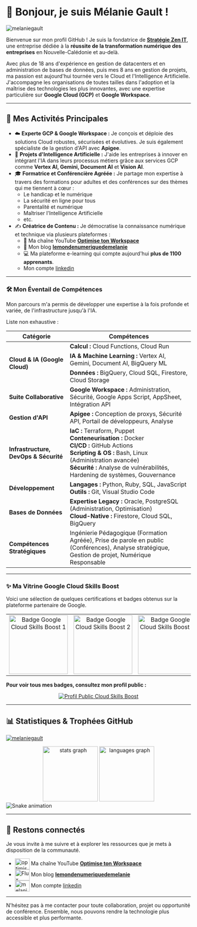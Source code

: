 # 👋 Bonjour, je suis Mélanie Gault \!

<p align="left"> <img src="https://komarev.com/ghpvc/?username=melaniegault&label=Vues%20du%20profil&color=0e75b6&style=flat" alt="melaniegault" /> </p>

Bienvenue sur mon profil GitHub \! Je suis la fondatrice de [**Stratégie Zen IT**](https://www.linkedin.com/in/melaniegault/), une entreprise dédiée à la **réussite de la transformation numérique des entreprises** en Nouvelle-Calédonie et au-delà.

Avec plus de 18 ans d'expérience en gestion de datacenters et en administration de bases de données, puis mes 8 ans en gestion de projets, ma passion est aujourd'hui tournée vers le Cloud et l'Intelligence Artificielle. J'accompagne les organisations de toutes tailles dans l'adoption et la maîtrise des technologies les plus innovantes, avec une expertise particulière sur **Google Cloud (GCP)** et **Google Workspace**.

-----

## 🚀 Mes Activités Principales

  * ☁️ **Experte GCP & Google Workspace :** Je conçois et déploie des solutions Cloud robustes, sécurisées et évolutives. Je suis également spécialiste de la gestion d'API avec **Apigee**.
  * 🤖 **Projets d'Intelligence Artificielle :** J'aide les entreprises à innover en intégrant l'IA dans leurs processus métiers grâce aux services GCP comme **Vertex AI, Gemini, Document AI** et **Vision AI**.
  * 🎓 **Formatrice et Conférencière Agréée :** Je partage mon expertise à travers des formations pour adultes et des conférences sur des thèmes qui me tiennent à cœur :
      * Le handicap et le numérique
      * La sécurité en ligne pour tous
      * Parentalité et numérique
      * Maîtriser l'Intelligence Artificielle
      * etc.
  * ✍️ **Créatrice de Contenu :** Je démocratise la connaissance numérique et technique via plusieurs plateformes :
      * 🎥 Ma chaîne YouTube [**Optimise ton Workspace**](https://youtubr.com/@optimisetonworkspace)
      * 📝 Mon blog [**lemondenumeriquedemelanie**](https://lemondenumeriquedemelanie/blog)
      * 💻 Ma plateforme e-learning qui compte aujourd'hui **plus de 1100 apprenants**.
      * Mon compte [linkedin](https://www.linkedin.com/in/melaniegault/)

-----

### 🛠️ Mon Éventail de Compétences

Mon parcours m'a permis de développer une expertise à la fois profonde et variée, de l'infrastructure jusqu'à l'IA.

Liste non exhaustive :

<table>
  <thead>
    <tr>
      <th>Catégorie</th>
      <th>Compétences</th>
    </tr>
  </thead>
  <tbody>
    <tr>
      <td rowspan="3"><strong>Cloud & IA (Google Cloud)</strong></td>
      <td><strong>Calcul :</strong> Cloud Functions, Cloud Run</td>
    </tr>
    <tr>
      <td><strong>IA & Machine Learning :</strong> Vertex AI, Gemini, Document AI, BigQuery ML</td>
    </tr>
    <tr>
      <td><strong>Données :</strong> BigQuery, Cloud SQL, Firestore, Cloud Storage</td>
    </tr>
    <tr>
      <td><strong>Suite Collaborative</strong></td>
      <td><strong>Google Workspace :</strong> Administration, Sécurité, Google Apps Script, AppSheet, Intégration API</td>
    </tr>
    <tr>
      <td><strong>Gestion d'API</strong></td>
      <td><strong>Apigee :</strong> Conception de proxys, Sécurité API, Portail de développeurs, Analyse</td>
    </tr>
    <tr>
      <td><strong>Infrastructure, DevOps & Sécurité</strong></td>
      <td><strong>IaC :</strong> Terraform, Puppet <br>
        <strong>Conteneurisation :</strong> Docker <br>
        <strong>CI/CD :</strong> GitHub Actions <br>
        <strong>Scripting & OS :</strong> Bash, Linux (Administration avancée) <br>
        <strong>Sécurité :</strong> Analyse de vulnérabilités, Hardening de systèmes, Gouvernance
      </td>
    </tr>
    <tr>
      <td><strong>Développement</strong></td>
      <td>
        <strong>Langages :</strong> Python, Ruby, SQL, JavaScript <br>
        <strong>Outils :</strong> Git, Visual Studio Code
      </td>
    </tr>
    <tr>
      <td><strong>Bases de Données</strong></td>
      <td>
        <strong>Expertise Legacy :</strong> Oracle, PostgreSQL (Administration, Optimisation) <br>
        <strong>Cloud-Native :</strong> Firestore, Cloud SQL, BigQuery
      </td>
    </tr>
    <tr>
      <td><strong>Compétences Stratégiques</strong></td>
      <td>Ingénierie Pédagogique (Formation Agréée), Prise de parole en public (Conférences), Analyse stratégique, Gestion de projet, Numérique Responsable</td>
    </tr>
  </tbody>
</table>

-----

### ✨ Ma Vitrine Google Cloud Skills Boost

Voici une sélection de quelques certifications et badges obtenus sur la plateforme partenaire de Google.

<table align="center" border="0" style="border: none;">
  <tr>
    <td align="center" width="30%">
      <a href="https://partner.cloudskillsboost.google/public_profiles/1c60e329-5340-4a83-a145-0ce685b45013/badges/15538752">
        <img src="https://cdn.qwiklabs.com/w8YtWfDsknTFcGlXCwqHL1647KnLK3Za6IbCOtDrOQM%3D" width="160" alt="Badge Google Cloud Skills Boost 1"/>
      </a>
    </td>
    <td align="center" width="30%">
      <a href="https://partner.cloudskillsboost.google/public_profiles/1c60e329-5340-4a83-a145-0ce685b45013/badges/11836610">
        <img src="https://cdn.qwiklabs.com/t8Gz0R8XSUgccr2wMNrV5dbk3ZlcW3RUdt8q%2Bds%2Birs%3D" width="160" alt="Badge Google Cloud Skills Boost 2"/>
      </a>
    </td>
    <td align="center" width="30%">
      <a href="https://partner.cloudskillsboost.google/public_profiles/1c60e329-5340-4a83-a145-0ce685b45013/badges/4864610">
        <img src="https://cdn.qwiklabs.com/8e%2BkAIqvOauBq2p2%2Fmu%2F0Als3nSv%2B9nl7VGC873FIkQ%3D" width="160" alt="Badge Google Cloud Skills Boost 3"/>
      </a>
    </td>
  </tr>
</table>

**Pour voir tous mes badges, consultez mon profil public :**

<p align="center">
  <a href="https://partner.cloudskillsboost.google/public_profiles/1c60e329-5340-4a83-a145-0ce685b45013">
    <img src="https://img.shields.io/badge/Mon_Profil_Cloud_Skills_Boost-4285F4?style=for-the-badge&logo=google-cloud&logoColor=white" alt="Profil Public Cloud Skills Boost"/>
  </a>
</p>

-----

## 📊 Statistiques & Trophées GitHub

<p align="left"> <a href="https://github.com/ryo-ma/github-profile-trophy"><img src="https://github-profile-trophy.vercel.app/?username=melaniegault" alt="melaniegault" /></a> </p>

<div align="center">
  <img src="https://github-readme-stats.vercel.app/api?username=melaniegault&hide_title=false&hide_rank=false&show_icons=true&include_all_commits=true&count_private=true&disable_animations=false&locale=fr&hide_border=false" height="150" alt="stats graph"  />
  <img src="https://github-readme-stats.vercel.app/api/top-langs?username=melaniegault&locale=fr&hide_title=false&layout=compact&card_width=320&langs_count=5&hide_border=false" height="150" alt="languages graph"  />
</div>


<img src="https://raw.githubusercontent.com/maurodesouza/maurodesouza/output/snake.svg" alt="Snake animation" />


-----

## 🔗 Restons connectés

Je vous invite à me suivre et à explorer les ressources que je mets à disposition de la communauté.

* <a href="https://www.youtube.com/c/optimisetonworkspace" target="_blank"><img align="center" src="https://raw.githubusercontent.com/rahuldkjain/github-profile-readme-generator/master/src/images/icons/Social/youtube.svg" alt="optimisetonworkspace" height="30" width="40" /></a> Ma chaîne YouTube [**Optimise ton Workspace**](https://youtubr.com/@optimisetonworkspace)     
* <a href="https://lemondenumeriquedemelanie.com/feed/" target="_blank"><img align="center" src="https://raw.githubusercontent.com/rahuldkjain/github-profile-readme-generator/master/src/images/icons/Social/rss.svg" alt="Flux RSS du blog" height="30" width="40" /></a> Mon blog [**lemondenumeriquedemelanie**](https://lemondenumeriquedemelanie/blog)
* <a href="https://linkedin.com/in/melaniegault" target="_blank"><img align="center" src="https://raw.githubusercontent.com/rahuldkjain/github-profile-readme-generator/master/src/images/icons/Social/linked-in-alt.svg" alt="melaniegault" height="30" width="40" /></a> Mon compte [linkedin](https://www.linkedin.com/in/melaniegault/)


-----

N'hésitez pas à me contacter pour toute collaboration, projet ou opportunité de conférence. Ensemble, nous pouvons rendre la technologie plus accessible et plus performante.
